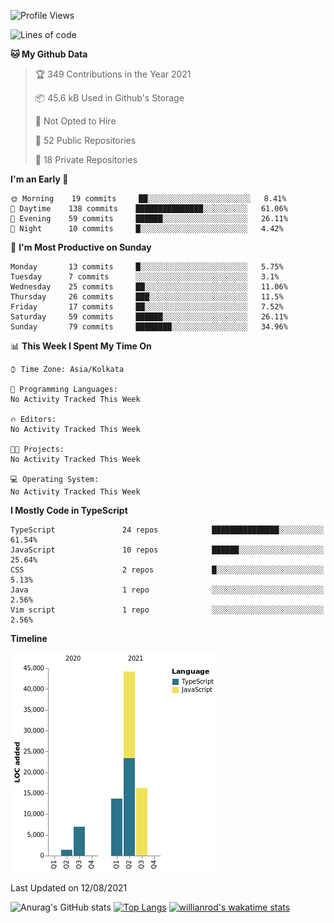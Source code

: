 <!--START_SECTION:waka-->
![Profile Views](http://img.shields.io/badge/Profile%20Views-0-blue)

![Lines of code](https://img.shields.io/badge/From%20Hello%20World%20I%27ve%20Written-82541%20lines%20of%20code-blue)

**🐱 My Github Data** 

> 🏆 349 Contributions in the Year 2021
 > 
> 📦 45.6 kB Used in Github's Storage 
 > 
> 🚫 Not Opted to Hire
 > 
> 📜 52 Public Repositories 
 > 
> 🔑 18 Private Repositories  
 > 
**I'm an Early 🐤** 

```text
🌞 Morning    19 commits     ██░░░░░░░░░░░░░░░░░░░░░░░   8.41% 
🌆 Daytime    138 commits    ███████████████░░░░░░░░░░   61.06% 
🌃 Evening    59 commits     ██████░░░░░░░░░░░░░░░░░░░   26.11% 
🌙 Night      10 commits     █░░░░░░░░░░░░░░░░░░░░░░░░   4.42%

```
📅 **I'm Most Productive on Sunday** 

```text
Monday       13 commits     █░░░░░░░░░░░░░░░░░░░░░░░░   5.75% 
Tuesday      7 commits      ░░░░░░░░░░░░░░░░░░░░░░░░░   3.1% 
Wednesday    25 commits     ██░░░░░░░░░░░░░░░░░░░░░░░   11.06% 
Thursday     26 commits     ███░░░░░░░░░░░░░░░░░░░░░░   11.5% 
Friday       17 commits     ██░░░░░░░░░░░░░░░░░░░░░░░   7.52% 
Saturday     59 commits     ██████░░░░░░░░░░░░░░░░░░░   26.11% 
Sunday       79 commits     ████████░░░░░░░░░░░░░░░░░   34.96%

```


📊 **This Week I Spent My Time On** 

```text
⌚︎ Time Zone: Asia/Kolkata

💬 Programming Languages: 
No Activity Tracked This Week

🔥 Editors: 
No Activity Tracked This Week

🐱‍💻 Projects: 
No Activity Tracked This Week

💻 Operating System: 
No Activity Tracked This Week

```

**I Mostly Code in TypeScript** 

```text
TypeScript               24 repos            ███████████████░░░░░░░░░░   61.54% 
JavaScript               10 repos            ██████░░░░░░░░░░░░░░░░░░░   25.64% 
CSS                      2 repos             █░░░░░░░░░░░░░░░░░░░░░░░░   5.13% 
Java                     1 repo              ░░░░░░░░░░░░░░░░░░░░░░░░░   2.56% 
Vim script               1 repo              ░░░░░░░░░░░░░░░░░░░░░░░░░   2.56%

```


**Timeline**

![Chart not found](https://raw.githubusercontent.com/wise-introvert/wise-introvert/master/charts/bar_graph.png) 


 Last Updated on 12/08/2021
<!--END_SECTION:waka-->
![Anurag's GitHub stats](https://github-readme-stats.vercel.app/api?username=wise-introvert&count_private=true&show_icons=true)
[![Top Langs](https://github-readme-stats.vercel.app/api/top-langs/?username=wise-introvert&langs_count=10)](https://github.com/anuraghazra/github-readme-stats)
[![willianrod's wakatime stats](https://github-readme-stats.vercel.app/api/wakatime?username=wiseintrovert)](https://github.com/anuraghazra/github-readme-stats)
